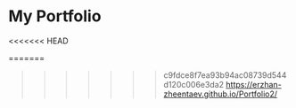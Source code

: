 # My Portfolio
<<<<<<< HEAD

=======
>>>>>>> c9fdce8f7ea93b94ac08739d544d120c006e3da2
https://erzhan-zheentaev.github.io/Portfolio2/
